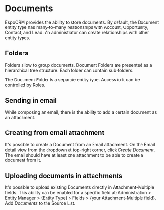 # Documents

EspoCRM provides the ability to store documents. By default, the Document entity type has many-to-many relationships with Account, Opportunity, Contact, and Lead. An administrator can create relationships with other entity types.

## Folders

Folders allow to group documents. Document Folders are presented as a hierarchical tree structure. Each folder can contain sub-folders.

The Document Folder is a separate entity type. Access to it can be controlled by Roles.

## Sending in email

While composing an email, there is the ability to add a certain document as an attachment.

## Creating from email attachment

It's possible to create a Document from an Email attachment. On the Email detail view from the dropdown at top-right corner, click *Create Document*. The email should have at least one attachment to be able to create a document from it.

## Uploading documents in attachments

It's possible to upload existing Documents directly in Attachment-Multiple fields. This ability can be enabled for a specific field at: Administration > Entity Manager > {Entity Type} > Fields > {your Attachment-Multiple field}. Add *Documents* to the Source List.
